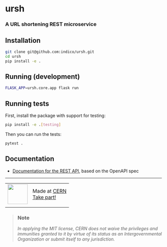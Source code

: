 # ursh
### A URL shortening REST microservice

## Installation

```sh
git clone git@github.com:indico/ursh.git
cd ursh
pip install -e .
```

## Running (development)

```sh
FLASK_APP=ursh.core.app flask run
```

## Running tests

First, install the package with support for testing:

```sh
pip install -e .[testing]
```

Then you can run the tests:

```sh
pytest .
```

## Documentation

* [Documentation for the REST API](https://indico.github.io/ursh), based on the OpenAPI spec

---


|||
|-|-|
|<a href="https://home.cern"><img src="https://design-guidelines.web.cern.ch/sites/design-guidelines.web.cern.ch/files/u6/CERN-logo.jpg" width="64"></a>|Made at [CERN](https://home.cern)<br>[Take part!](https://careers.cern/)|
|||

> ### Note
>
> *In applying the MIT license, CERN does not waive the privileges and immunities
> granted to it by virtue of its status as an Intergovernmental Organization
> or submit itself to any jurisdiction.*
